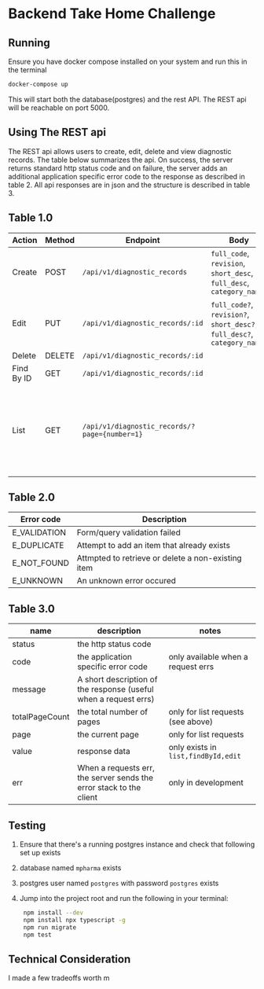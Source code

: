 
# Backend Take Home Challenge


## Running 
Ensure you have docker compose installed on your system and run  this in the terminal

``` bash 
docker-compose up
```

This will start both the database(postgres) and the rest API. The REST api will be reachable on port 5000. 


## Using The REST api 
The REST api allows users to create, edit, delete and view diagnostic records.  The table below summarizes the api. On success, the server returns 
standard http status code and on failure, the server adds an additional application specific error code to the response as described in table 2. All api responses are in json and the structure is described in table 3. 


Table 1.0
------------ 

| Action     | Method | Endpoint                                    | Body                                                                     | Notes                                                                                                             |
|------------|--------|---------------------------------------------|--------------------------------------------------------------------------|-------------------------------------------------------------------------------------------------------------------|
| Create     | POST   | `/api/v1/diagnostic_records`                |  `full_code`, `revision`, `short_desc`, `full_desc`, `category_name`     |                                                                                                                   |
| Edit       | PUT    | `/api/v1/diagnostic_records/:id`            | `full_code?`, `revision?`, `short_desc?`, `full_desc?`, `category_name?` | 1. All fields are optional but at least one field must  be submitted                                              |
| Delete     | DELETE | `/api/v1/diagnostic_records/:id`            |                                                                          |                                                                                                                   |
| Find By ID | GET    | `/api/v1/diagnostic_records/:id`            |                                                                          |                                                                                                                   |
| List       | GET    | `/api/v1/diagnostic_records/?page={number=1}` |                                                                          | The server returns extra information such as the totalPageCount, currentPage, and the number of entries per page. |


Table 2.0
-----------

| Error code|Description|
|----------|-------------|
|E_VALIDATION | Form/query validation failed |
|E_DUPLICATE | Attempt to add an item that already exists     |
|E_NOT_FOUND  | Attmpted to retrieve or delete a non-existing item | 
|E_UNKNOWN | An unknown error occured |


Table 3.0
---------

|name|description|notes|
|------|----|-------|
|status| the http status code||
|code|the application specific error code|only available when a request errs|
|message|A short description of the response (useful when a request errs)| 
|totalPageCount|the total number of pages| only for list requests (see above)|
|page| the current page|only for list requests|
|value|response data| only exists in `list,findById,edit`
|err|When a requests err, the server sends the error stack to the client | only in development| 



## Testing

1. Ensure that there's a running postgres instance and check that following set up exists
 1. database named `mpharma` exists
 2. postgres user named `postgres` with password `postgres` exists

2. Jump into the project root and run the following in your terminal:
	
   ``` bash
   	npm install --dev 
   	npm install npx typescript -g 
   	npm run migrate
   	npm test 
   ```


## Technical Consideration

I made a few tradeoffs worth m

